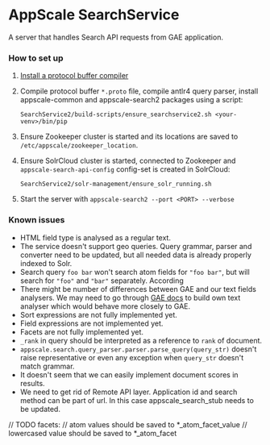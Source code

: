 # AppScale SearchService

A server that handles Search API requests from GAE application.

### How to set up

1. [Install a protocol buffer compiler](https://github.com/google/protobuf)
2. Compile protocol buffer `*.proto` file, compile antlr4 query parser,
   install appscale-common and appscale-search2 packages using a script:

   `SearchService2/build-scripts/ensure_searchservice2.sh <your-venv>/bin/pip`

3. Ensure Zookeeper cluster is started and its locations are saved to
  `/etc/appscale/zookeeper_location`.
   
4. Ensure SolrCloud cluster is started, connected to Zookeeper and
   `appscale-search-api-config` config-set is created in SolrCloud:
   
   `SearchService2/solr-management/ensure_solr_running.sh`
   
5. Start the server with `appscale-search2 --port <PORT> --verbose`


### Known issues

 - HTML field type is analysed as a regular text.
 - The service doesn't support geo queries. Query grammar, parser and converter
   need to be updated, but all needed data is already properly indexed to Solr.
 - Search query `foo bar` won't search atom fields for `"foo bar"`, but will
   search for `"foo"` and `"bar"` separately. According 
 - There might be number of differences between GAE and our text fields
   analysers. We may need to go through 
   [GAE docs](https://cloud.google.com/appengine/docs/standard/python/search/#special-treatment)
   to build own text analyser which would behave more closely to GAE.
 - Sort expressions are not fully implemented yet.
 - Field expressions are not implemented yet.
 - Facets are not fully implemented yet.
 - `_rank` in query should be interpreted as a reference to `rank` of document.
 - `appscale.search.query_parser.parser.parse_query(query_str)` doesn't raise
   representative or even any exception when `query_str` doesn't match grammar.
 - It doesn't seem that we can easily implement document scores in results.
 - We need to get rid of Remote API layer. Application id and search method
   can be part of url. In this case appscale_search_stub needs to be updated.
 

  // TODO facets:
  //   atom values should be saved to *_atom_facet_value
  //   lowercased value should be saved to *_atom_facet   

